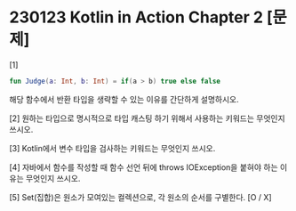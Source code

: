 # 230123 Kotlin in Action Chapter 2 [문제]

[1]

```kotlin
fun Judge(a: Int, b: Int) = if(a > b) true else false
```

해당 함수에서 반환 타입을 생략할 수 있는 이유를 간단하게 설명하시오.



[2]
원하는 타입으로 명시적으로 타입 캐스팅 하기 위해서 사용하는 키워드는 무엇인지 쓰시오.



[3]
Kotlin에서 변수 타입을 검사하는 키워드는 무엇인지 쓰시오.



[4]
자바에서 함수를 작성할 때 함수 선언 뒤에 throws IOException을 붙혀야 하는 이유는 무엇인지 쓰시오.



[5]
Set(집합)은 원소가 모여있는 컬렉션으로, 각 원소의 순서를 구별한다. [O / X]



